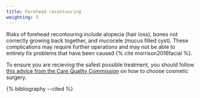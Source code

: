 ```yaml
---
title: Forehead recontouring
weighting: 5
---
```


Risks of forehead recontouring include alopecia (hair loss), bones not correctly growing back together, and mucocele (mucus filled cyst). These complications may require further operations and may not be able to entirely fix problems that have been caused {% cite morrison2016facial %}.

To ensure you are recieving the safest possible treatment, you should follow [this advice from the Care Quality Commission](http://www.cqc.org.uk/help-advice/help-choosing-care-services/choosing-cosmetic-surgery) on how to choose cosmetic surgery.

{% bibliography --cited %}